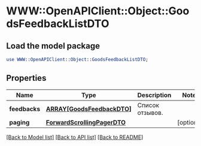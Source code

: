 # WWW::OpenAPIClient::Object::GoodsFeedbackListDTO

## Load the model package
```perl
use WWW::OpenAPIClient::Object::GoodsFeedbackListDTO;
```

## Properties
Name | Type | Description | Notes
------------ | ------------- | ------------- | -------------
**feedbacks** | [**ARRAY[GoodsFeedbackDTO]**](GoodsFeedbackDTO.md) | Список отзывов. | 
**paging** | [**ForwardScrollingPagerDTO**](ForwardScrollingPagerDTO.md) |  | [optional] 

[[Back to Model list]](../README.md#documentation-for-models) [[Back to API list]](../README.md#documentation-for-api-endpoints) [[Back to README]](../README.md)


